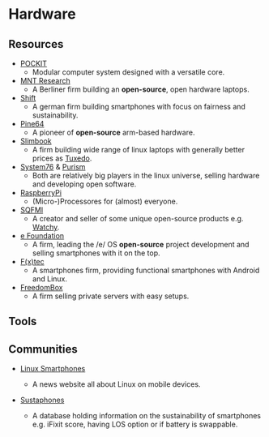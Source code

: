 # Hardware

## Resources

* [POCKIT](https://pockit.ai)
  * Modular computer system designed with a versatile core.
* [MNT Research](https://mntmn.com)
  * A Berliner firm building an **open-source**, open hardware laptops.
* [Shift](https://www.shiftphones.com)
  * A german firm building smartphones with focus on fairness and sustainability.
* [Pine64](https://www.pine64.org)
  * A pioneer of **open-source** arm-based hardware.
* [Slimbook](https://slimbook.es)
  * A firm building wide range of linux laptops with generally better prices as [Tuxedo](https://www.tuxedocomputers.com).
* [System76](https://system76.com) & [Purism](https://puri.sm)
  * Both are relatively big players in the linux universe, selling hardware and developing open software.
* [RaspberryPi](https://www.raspberrypi.org)
  * (Micro-)Processores for (almost) everyone.
* [SQFMI](https://sqfmi.com)
  * A creator and seller of some unique open-source products e.g. [Watchy](https://sqfmi.com/work/watchy).
* [e Foundation](https://e.foundation)
  * A firm, leading the /e/ OS **open-source** project development and selling smartphones with it on the top.
* [F(x)tec](https://www.fxtec.com)
  * A smartphones firm, providing functional smartphones with Android and Linux.
* [FreedomBox](https://freedombox.org)
  * A firm selling private servers with easy setups.

## Tools

## Communities

* [Linux Smartphones](https://linuxsmartphones.com)
  
  * A news website all about Linux on mobile devices.

* [Sustaphones](https://www.sustaphones.com)
  
  * A database holding information on the sustainability of smartphones e.g. iFixit score, having LOS option or if battery is swappable. 
